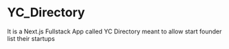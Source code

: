 # YC_Directory
It is a Next.js Fullstack App called YC Directory meant to allow start founder list their startups
